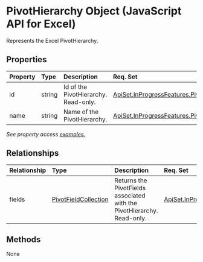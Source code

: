 # PivotHierarchy Object (JavaScript API for Excel)

Represents the Excel PivotHierarchy.

## Properties

| Property	   | Type	|Description| Req. Set|
|:---------------|:--------|:----------|:----|
|id|string|Id of the PivotHierarchy. Read-only.|[ApiSet.InProgressFeatures.PivotSharedApis](../requirement-sets/excel-api-requirement-sets.md)|
|name|string|Name of the PivotHierarchy.|[ApiSet.InProgressFeatures.PivotSharedApis](../requirement-sets/excel-api-requirement-sets.md)|

_See property access [examples.](#property-access-examples)_

## Relationships
| Relationship | Type	|Description| Req. Set|
|:---------------|:--------|:----------|:----|
|fields|[PivotFieldCollection](pivotfieldcollection.md)|Returns the PivotFields associated with the PivotHierarchy. Read-only.|[ApiSet.InProgressFeatures.PivotSharedApis](../requirement-sets/excel-api-requirement-sets.md)|

## Methods
None

